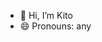 - 👋 Hi, I’m Kito
- 😄 Pronouns: any

<!---
Tulip-Kito7/Tulip-Kito7 is a ✨ special ✨ repository because its `README.md` (this file) appears on your GitHub profile.
You can click the Preview link to take a look at your changes.
--->
